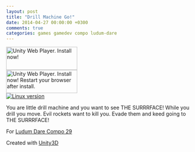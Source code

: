 ```yaml
---
layout: post
title: "Drill Machine Go!"
date: 2014-04-27 00:00:00 +0300
comments: true
categories: games gamedev compo ludum-dare
---
```


<!--more-->

<script type='text/javascript'>
	var gameName = "drill-machine-go";

	var unityObjectUrl = "http://webplayer.unity3d.com/download_webplayer-3.x/3.0/uo/UnityObject2.js";
		if (document.location.protocol == 'https:')
			unityObjectUrl = unityObjectUrl.replace("http://", "https://ssl-");
		document.write('<script type="text\/javascript" src="' + unityObjectUrl + '"><\/script>');

			var config = {
				width: 880, 
				height: 880,
				params: { enableDebugging:"0" }
				
			};
			var u = new UnityObject2(config);

			jQuery(function() {

				var $missingScreen = jQuery("#unityPlayer").find(".missing");
				var $brokenScreen = jQuery("#unityPlayer").find(".broken");
				$missingScreen.hide();
				$brokenScreen.hide();
				
				u.observeProgress(function (progress) {
					switch(progress.pluginStatus) {
						case "broken":
							$brokenScreen.find("a").click(function (e) {
								e.stopPropagation();
								e.preventDefault();
								u.installPlugin();
								return false;
							});
							$brokenScreen.show();
						break;
						case "missing":
							$missingScreen.find("a").click(function (e) {
								e.stopPropagation();
								e.preventDefault();
								u.installPlugin();
								return false;
							});
							$missingScreen.show();
						break;
						case "installed":
							$missingScreen.remove();
						break;
						case "first":
						break;
					}
				});
				u.initPlugin(jQuery("#unityPlayer")[0], "http://ctrz.me/unity/drill-machine-go/web.unity3d");
			});
</script>

<div id="unityPlayer">
	<div class="missing">
		<a href="http://unity3d.com/webplayer/" title="Unity Web Player. Install now!">
			<img alt="Unity Web Player. Install now!" src="http://webplayer.unity3d.com/installation/getunity.png" width="193" height="63" />
		</a>
	</div>
	<div class="broken">
		<a href="http://unity3d.com/webplayer/" title="Unity Web Player. Install now! Restart your browser after install.">
			<img alt="Unity Web Player. Install now! Restart your browser after install." src="http://webplayer.unity3d.com/installation/getunityrestart.png" width="193" height="63" />
		</a>
	</div>
</div>
<a href="http://yadi.sk/d/mCz6bKk9NRt9C"><img src="{{ root_url }}/images/builds/tux.png" title="Linux version" alt="Linux version"></a>

You are little drill machine and you want to see THE SURRRFACE! While you drill you move. Evil rockets want to kill you. Evade them and keed going to THE SURRRFACE!

For [Ludum Dare Compo 29](http://www.ludumdare.com/compo/ludum-dare-29/?action=preview&uid=36555)

Created with [Unity3D](http://unity3d.com)
